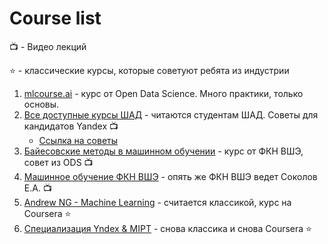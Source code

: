 # Course list

:tv: - Видео лекций

 :star: - классические курсы, которые советуют ребята из индустрии

1. [mlcourse.ai](mlcourse.ai) - курс от Open Data Science. Много практики, только основы.
2. [Все доступные курсы ШАД](https://yandexdataschool.ru/edu-process/courses) - читаются студентам ШАД. Советы для кандидатов Yandex :tv:
   - [Ссылка на советы](https://yandex.ru/jobs/ya-interview/#mldev)
3. [Байесовские методы в машинном обучении](https://www.youtube.com/watch?v=Ejsr3S79gcQ&list=PLEqoHzpnmTfCiJpMPccTWXD9DB4ERQkyw) - курс от ФКН ВШЭ, совет из ODS :tv:
4. [Машинное обучение ФКН ВШЭ](https://www.youtube.com/watch?v=OBG6EUSRC9g&list=PLEqoHzpnmTfDwuwrFHWVHdr1-qJsfqCUX) - опять же ФКН ВШЭ ведет Соколов Е.А. :tv:
5. [Andrew NG - Machine Learning](https://www.coursera.org/learn/machine-learning) - считается классикой, курс на Coursera :star:
6. [Специализация Yndex & MIPT](https://www.coursera.org/specializations/machine-learning-data-analysis) - снова классика и снова Coursera :star:

 